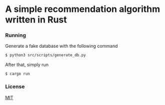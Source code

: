 # A simple recommendation algorithm written in Rust

### Running

Generate a fake database with the following command

```bash
$ python3 src/scripts/generate_db.py
```

After that, simply run

```bash
$ cargo run
```

### License

[MIT](https://choosealicense.com/licenses/mit/)
